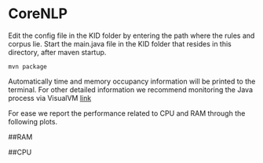 # CoreNLP

Edit the config file in the KID folder by entering the path where the rules and corpus lie.
Start the main.java file in the KID folder that resides in this directory, after maven startup.


```
mvn package
```

Automatically time and memory occupancy information will be printed to the terminal. For other detailed information we recommend monitoring the Java process via VisualVM [link](https://visualvm.github.io)

For ease we report the performance related to CPU and RAM through the following plots.

##RAM
![]()

##CPU
![]()